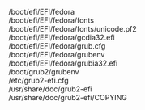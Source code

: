/boot/efi/EFI/fedora  
/boot/efi/EFI/fedora/fonts  
/boot/efi/EFI/fedora/fonts/unicode.pf2  
/boot/efi/EFI/fedora/gcdia32.efi  
/boot/efi/EFI/fedora/grub.cfg  
/boot/efi/EFI/fedora/grubenv  
/boot/efi/EFI/fedora/grubia32.efi  
/boot/grub2/grubenv  
/etc/grub2-efi.cfg  
/usr/share/doc/grub2-efi  
/usr/share/doc/grub2-efi/COPYING  
